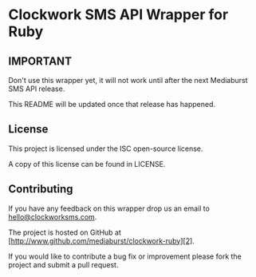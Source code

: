 Clockwork SMS API Wrapper for Ruby
==================================

IMPORTANT
---------

Don't use this wrapper yet, it will not work until after the next Mediaburst SMS API release.

This README will be updated once that release has happened.

License
-------

This project is licensed under the ISC open-source license.

A copy of this license can be found in LICENSE.

Contributing
------------

If you have any feedback on this wrapper drop us an email to [hello@clockworksms.com][1].

The project is hosted on GitHub at [http://www.github.com/mediaburst/clockwork-ruby][2].

If you would like to contribute a bug fix or improvement please fork the project 
and submit a pull request.

[1]: mailto:hello@clockworksms.com
[2]: http://www.github.com/mediaburst/clockwork-ruby
